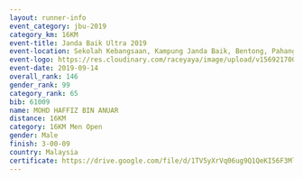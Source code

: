 ```yaml
---
layout: runner-info 
event_category: jbu-2019 
category_km: 16KM 
event-title: Janda Baik Ultra 2019  
event-location: Sekolah Kebangsaan, Kampung Janda Baik, Bentong, Pahang, Malaysia 
event-logo: https://res.cloudinary.com/raceyaya/image/upload/v1569217009/logo/janda-baik_vch1pc.jpg 
event-date: 2019-09-14 
overall_rank: 146
gender_rank: 99
category_rank: 65
bib: 61009
name: MOHD HAFFIZ BIN ANUAR
distance: 16KM
category: 16KM Men Open
gender: Male
finish: 3-00-09
country: Malaysia
certificate: https://drive.google.com/file/d/1TV5yXrVq06ug9Q1QeKI56F3MlfiWiunX/view?usp=sharing
---
```

